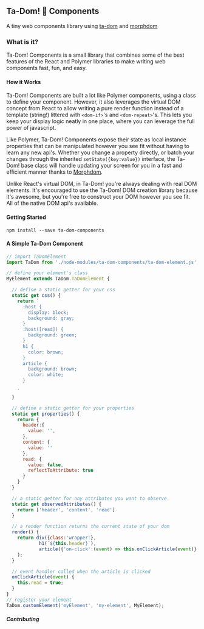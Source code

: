 ## Ta-Dom! 🎉  Components ##

A tiny web components library using [ta-dom](https://github.com/jrobinson01/ta-dom) and [morphdom](https://github.com/patrick-steele-idem/morphdom)

### What is it? ###
Ta-Dom! Components is a small library that combines some of the best features of the React and Polymer libraries to make writing web components fast, fun, and easy.

#### How it Works ####
Ta-Dom! Components are built a lot like Polymer components, using a class to define your component. However, it also leverages the virtual DOM concept from React to allow writing a pure render function instead of a template (string!) littered with `<dom-if>`'s and `<dom-repeat>`'s. This lets you keep your display logic neatly in one place, where you can leverage the full power of javascript.

Like Polymer, Ta-Dom! Components expose their state as local instance properties that can be manipulated however you see fit without having to learn any new api's. Whether you change a property directly, or batch your changes through the inherited `setState({key:value})` interface, the Ta-Dom! base class will handle updating your screen for you in a fast and efficient manner thanks to [Morphdom](https://github.com/patrick-steele-idem/morphdom).

Unlike React's virtual DOM, in Ta-Dom! you're always dealing with real DOM elements. It's encouraged to use the Ta-Dom! DOM creation library because it's awesome, but you're free to construct your DOM however you see fit. All of the native DOM api's available.

#### Getting Started ####
`npm install --save ta-dom-components`

#### A Simple Ta-Dom Component ####
```javascript
// import TaDomElement
import TaDom from './node-modules/ta-dom-components/ta-dom-element.js';

// define your element's class
MyElement extends TaDom.TaDomElement {

  // define a static getter for your css
  static get css() {
    return `
      :host {
        display: block;
        background: gray;
      }
      :host([read]) {
        background: green;
      }
      h1 {
        color: brown;
      }
      article {
        background: brown;
        color: white;
      }

    `
  }

  // define a static getter for your properties
  static get properties() {
    return {
      header:{
        value: '',
      },
      content: {
        value: ''
      },
      read: {
        value: false,
        reflectToAttribute: true
      }
    }
  }

  // a static getter for any attributes you want to observe
  static get observedAttributes() {
    return ['header', 'content', 'read']
  }

  // a render function returns the current state of your dom
  render() {
    return div({class:'wrapper'},
            h1(`${this.header}`),
            article({'on-click':(event) => this.onClickArticle(event)}, `${this.content}`)
    );
  }

  // event handler called when the article is clicked
  onClickArticle(event) {
    this.read = true;
  }
}
// register your element
TaDom.customElement('myElement', 'my-element', MyElement);
```

##### Contributing #####
